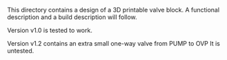 This directory contains a design of a 3D printable valve block. 
A functional description and a build description will follow.

Version v1.0 is tested to work.

Version v1.2 contains an extra small one-way valve from PUMP to OVP
It is untested. 
